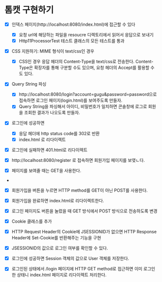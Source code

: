 # 톰캣 구현하기
- [x] 인덱스 페이지(http://localhost:8080/index.html)에 접근할 수 있다
  - [x] 요청 url에 해당하는 파일을 resoucre 디렉토리에서 읽어서 응답으로 보내기
  - [x] Http11ProcessorTest 테스트 클래스의 모든 테스트를 통과
- [x] CSS 지원하기: MIME 형식이 text/css인 경우
  - [x] CSS인 경우 응답 헤더의 Content-Type을 text/css로 전송한다.
        Content-Type은 확장자를 통해 구분할 수도 있으며, 요청 헤더의 Accept를 활용할 수도 있다.
- [x] Query String 파싱
  - [x] http://localhost:8080/login?account=gugu&password=password으로 접속하면 로그인 페이지(login.html)를 보여주도록 만들자.
  - [x] Query String을 파싱해서 아이디, 비밀번호가 일치하면 콘솔창에 로그로 회원을 조회한 결과가 나오도록 만들자.

- [x] 로그인에 성공하면
  - [x] 응답 헤더에 http status code를 302로 반환
  - [x] index.html 로 리다이렉트
- [x] 로그인에 실패하면 401.html로 리다이렉트

- [x] http://localhost:8080/register 로 접속하면 회원가입 페이지를 보옂ㄴ다.
- [x] 페이지를 보여줄 때는 GET을 사용한다.
- 
- [x] 회원가입을 버튼을 누르면 HTTP method를 GET이 아닌 POST를 사용한다.
- [x] 회원가입을 완료하면 index.html로 리다이렉트한다.
- [x] 로그인 페이지도 버튼을 눌렀을 때 GET 방식에서 POST 방식으로 전송하도록 변경

- [x] Cookie 클래스를 추가
- [x] HTTP Request Header의 Cookie에 JSESSIONID가 없으면 HTTP Response Header에 Set-Cookie를 반환해주는 기능을 구현

- [x] JSESSIONID의 값으로 로그인 여부를 확인할 수 있다.
- [x] 로그인에 성공하면 Session 객체의 값으로 User 객체를 저장한다.
- [x] 로그인된 상태에서 /login 페이지에 HTTP GET method로 접근하면 이미 로그인한 상태니 index.html 페이지로 리다이렉트 처리한다.


